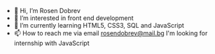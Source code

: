 - 👋 Hi, I’m Rosen Dobrev
- 👀 I’m interested in front end development
- 🌱 I’m currently learning HTML5, CSS3, SQL and JavaScript
- 📫 How to reach me via email rosendobrev@mail.bg
I'm looking for internship with JavaScript
